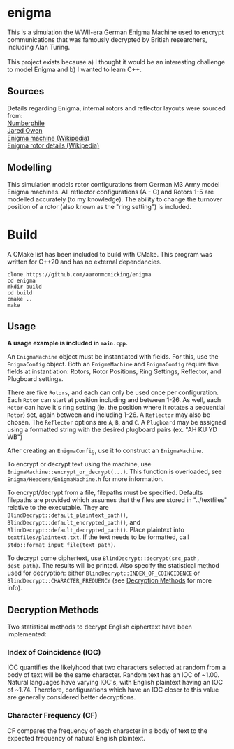 # enigma

This is a simulation the WWII-era German Enigma Machine used to encrypt 
communications that was famously decrypted by British researchers, including 
Alan Turing.
<br><br>
This project exists because a) I thought it would be an interesting challenge 
to model Enigma and b) I wanted to learn C++.

## Sources
Details regarding Enigma, internal rotors and reflector layouts were sourced from: <br>
[Numberphile](https://youtube.com/numberphile)<br>
[Jared Owen](https://youtube.com/watch?v=ybkkiGtJmkM)<br>
[Enigma machine (Wikipedia)](https://wikipedia.org/wiki/Enigma_machine)<br>
[Enigma rotor details (Wikipedia)](https://wikipedia.org/wiki/Enigma_rotor_details)<br>

## Modelling
This simulation models rotor configurations from German M3 Army model Enigma 
machines. All reflector configurations (A - C) and Rotors 1-5 are modelled accurately 
(to my knowledge). The ability to change the turnover position of a rotor (also 
known as the "ring setting") is included.

# Build

A CMake list has been included to build with CMake. This program was written for 
C++20 and has no external dependancies.

```
clone https://github.com/aaronmcmicking/enigma
cd enigma
mkdir build
cd build
cmake ..
make
```

## Usage

**A usage example is included in `main.cpp`.**

An `EnigmaMachine` object must be instantiated with fields. For this, use the
`EnigmaConfig` object. Both an `EnigmaMachine` and `EnigmaConfig` require five
fields at instantiation: Rotors, Rotor Positions, Ring Settings, Reflector, and
Plugboard settings.

There are five `Rotors`, and each can only be used once per configuration.
Each `Rotor` can start at position including and between 1-26. As well, each `Rotor`
can have it's ring setting (ie. the position where it rotates a sequential
`Rotor`) set, again between and including 1-26. A `Reflector` may also be chosen.
The `Reflector` options are `A`, `B`, and `C`. A `Plugboard` may be assigned
using a formatted string with the desired plugboard pairs (ex. "AH KU YD WB")

After creating an `EnigmaConfig`, use it to construct an `EnigmaMachine`.

To encrypt or decrypt text using the machine, use `EnigmaMachine::encrypt_or_decrypt(...)`. This
function is overloaded, see `Enigma/Headers/EnigmaMachine.h` for more information.

To encrypt/decrypt from a file, filepaths must be specified. Defaults filepaths 
are provided which assumes that the files are stored in "../textfiles" relative
to the executable. They are `BlindDecrypt::default_plaintext_path()`, 
`BlindDecrypt::default_encrypted_path()`, and `BlindDecrypt::default_decrypted_path()`.
Place plaintext into `textfiles/plaintext.txt`. If the text needs to be formatted,
call `stdo::format_input_file(text_path)`. 

To decrypt come ciphertext, use `BlindDecrypt::decrypt(src_path, dest_path)`. 
The results will be printed. Also specify the statistical method used for 
decryption: either `BlindDecrypt::INDEX_OF_COINCIDENCE` or `BlindDecrypt::CHARACTER_FREQUENCY`
(see [Decryption Methods](#decryption-methods) for more info).

## Decryption Methods

Two statistical methods to decrypt English ciphertext have been implemented:

### Index of Coincidence (IOC)

IOC quantifies the likelyhood that two characters selected at random from a body
of text will be the same character. Random text has an IOC of ~1.00. Natural
languages have varying IOC's, with English plaintext having an IOC of ~1.74. 
Therefore, configurations which have an IOC closer to this value are generally 
considered better decryptions.

### Character Frequency (CF)

CF compares the frequency of each character in a body of text to the expected
frequency of natural English plaintext.




